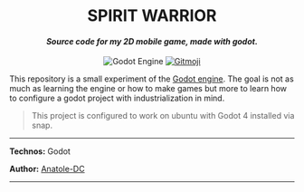 <h1 align="center">SPIRIT WARRIOR</h1>

_<h4 align="center">Source code for my 2D mobile game, made with godot.</h4>_

<div align="center">

<!-- [![Pipeline status](https://github.com/Anatole-DC/template_python/actions/workflows/base.yml/badge.svg)](https://github.com/Anatole-DC/template_python/actions) -->
![Godot Engine](https://img.shields.io/badge/GODOT-%23FFFFFF.svg?style=for-the-badge&logo=godot-engine)
[![Gitmoji](https://img.shields.io/badge/gitmoji-%20😜%20😍-FFDD67.svg)](https://gitmoji.carloscuesta.me/)

</div>

This repository is a small experiment of the [Godot engine](). The goal is not as much as learning the engine or how to make games but more to learn how to configure a godot project with industrialization in mind.

> This project is configured to work on ubuntu with Godot 4 installed via snap.

___

**Technos:** Godot

**Author:** [Anatole-DC](https://github.com/Anatole-DC)

___